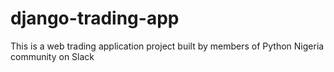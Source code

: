 # django-trading-app
This is a web trading application project built by members of Python Nigeria community on Slack
